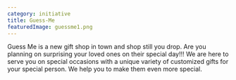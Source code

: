 ```yaml
---
category: initiative
title: Guess-Me
featuredImage: guessme1.png
---
```


Guess Me is a new gift shop in town and shop still you drop. Are you planning on surprising your loved ones on their special day!!! We are here to serve you on special occasions with a unique variety of customized gifts for your special person. We help you to make them even more special.
